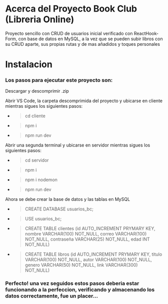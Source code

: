 # Acerca del Proyecto Book Club (Libreria Online)

Proyecto sencillo con CRUD de usuarios inicial verificado con ReactHook-Form, con base de datos en MySQL, a la vez que se pueden subir libros con su CRUD aparte, sus propias rutas y de mas añadidos y toques personales

# Instalacion

### Los pasos para ejecutar este proyecto son:
Descargar y descomprimir .zip

Abrir VS Code, la carpeta descomprimida del proyecto y ubicarse en cliente mientras sigues los siguientes pasos:
* > cd cliente
* > npm i
* > npm run dev

Abrir una segunda terminal y ubicarse en servidor mientras sigues los siguientes pasos:
* > cd servidor
* > npm i
* > npm i nodemon
* > npm run dev

Ahora se debe crear la base de datos y las tablas en MySQL
* > CREATE DATABASE usuarios_bc;
* > USE usuarios_bc;
* > CREATE TABLE clientes (id AUTO_INCREMENT PRYMARY KEY, nombre VARCHAR(100) NOT_NULL, correo VARCHAR(100) NOT_NULL, contraseña VARCHAR(25) NOT_NULL, edad INT NOT_NULL)
* > CREATE TABLE libros (id AUTO_INCREMENT PRYMARY KEY, titulo VARCHAR(100) NOT_NULL, autor VARCHAR(100) NOT_NULL, genero VARCHAR(50) NOT_NULL, link VARCHAR(300) NOT_NULL)

### Perfecto! una vez seguidos estos pasos deberia estar funcionando a la perfeccion, verificando y almacenando los datos correctamente, fue un placer...
